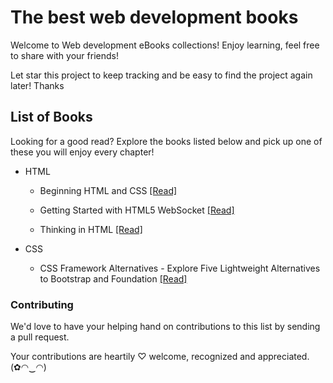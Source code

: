 # The best web development books

Welcome to Web development eBooks collections! Enjoy learning, feel free to share with your friends!

Let star this project to keep tracking and be easy to find the project again later! Thanks

## List of Books

Looking for a good read? Explore the books listed below and pick up one of these you will enjoy every chapter!

* HTML

  * Beginning HTML and CSS [[Read]](/books/Beginning%20HTML%20and%20CSS.pdf)
  
  * Getting Started with HTML5 WebSocket [[Read]](/books/Getting%20Started%20with%20HTML5%20WebSocket%20Programming.pdf)
  
  * Thinking in HTML [[Read]](/books/Thinking%20in%20HTML.pdf)
  
* CSS

  * CSS Framework Alternatives - Explore Five Lightweight Alternatives to Bootstrap and Foundation [[Read]](/books/CSS%20Framework%20Alternatives%20-%20Explore%20Five%20Lightweight%20Alternatives%20to%20Bootstrap%20and%20Foundation%20with%20Project%20Examples.pdf)
  
### Contributing

We'd love to have your helping hand on contributions to this list by sending a pull request.

Your contributions are heartily ♡ welcome, recognized and appreciated. (✿◠‿◠)


